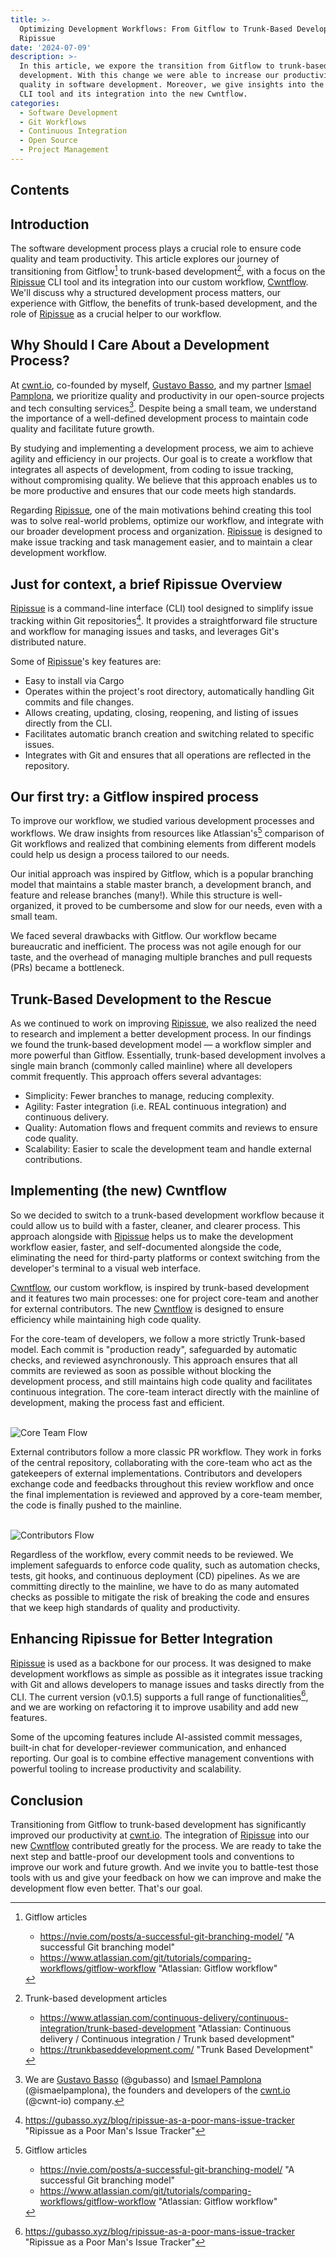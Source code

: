```yaml
---
title: >-
  Optimizing Development Workflows: From Gitflow to Trunk-Based Development with
  Ripissue
date: '2024-07-09'
description: >-
  In this article, we expore the transition from Gitflow to trunk-based
  development. With this change we were able to increase our productivity and
  quality in software development. Moreover, we give insights into the Ripissue
  CLI tool and its integration into the new Cwntflow.
categories:
  - Software Development
  - Git Workflows
  - Continuous Integration
  - Open Source
  - Project Management
---
```

<script context="module">
  import { base } from "$app/paths";
</script>

## Contents

## Introduction

The software development process plays a crucial role to ensure code quality and team productivity. This article explores our journey of transitioning from Gitflow[^2] to trunk-based development[^3], with a focus on the [Ripissue] CLI tool and its integration into our custom workflow, [Cwntflow]. We'll discuss why a structured development process matters, our experience with Gitflow, the benefits of trunk-based development, and the role of [Ripissue] as a crucial helper to our workflow.

## Why Should I Care About a Development Process?

At [cwnt.io], co-founded by myself, [Gustavo Basso], and my partner [Ismael Pamplona], we prioritize quality and productivity in our open-source projects and tech consulting services[^1]. Despite being a small team, we understand the importance of a well-defined development process to maintain code quality and facilitate future growth.

By studying and implementing a development process, we aim to achieve agility and efficiency in our projects. Our goal is to create a workflow that integrates all aspects of development, from coding to issue tracking, without compromising quality. We believe that this approach enables us to be more productive and ensures that our code meets high standards.

Regarding [Ripissue], one of the main motivations behind creating this tool was to solve real-world problems, optimize our workflow, and integrate with our broader development process and organization. [Ripissue] is designed to make issue tracking and task management easier, and to maintain a clear development workflow.

## Just for context, a brief Ripissue Overview

[Ripissue] is a command-line interface (CLI) tool designed to simplify issue tracking within Git repositories[^4]. It provides a straightforward file structure and workflow for managing issues and tasks, and leverages Git's distributed nature.

Some of [Ripissue]'s key features are:

- Easy to install via Cargo
- Operates within the project's root directory, automatically handling Git commits and file changes.
- Allows creating, updating, closing, reopening, and listing of issues directly from the CLI.
- Facilitates automatic branch creation and switching related to specific issues.
- Integrates with Git and ensures that all operations are reflected in the repository.

## Our first try: a Gitflow inspired process

To improve our workflow, we studied various development processes and workflows. We draw insights from resources like Atlassian's[^2] comparison of Git workflows and realized that combining elements from different models could help us design a process tailored to our needs.

Our initial approach was inspired by Gitflow, which is a popular branching model that maintains a stable master branch, a development branch, and feature and release branches (many!). While this structure is well-organized, it proved to be cumbersome and slow for our needs, even with a small team.

We faced several drawbacks with Gitflow. Our workflow became bureaucratic and inefficient. The process was not agile enough for our taste, and the overhead of managing multiple branches and pull requests (PRs) became a bottleneck.

## Trunk-Based Development to the Rescue

As we continued to work on improving [Ripissue], we also realized the need to research and implement a better development process. In our findings we found the trunk-based development model — a workflow simpler and more powerful than Gitflow. Essentially, trunk-based development involves a single main branch (commonly called mainline) where all developers commit frequently. This approach offers several advantages:

- Simplicity: Fewer branches to manage, reducing complexity.
- Agility: Faster integration (i.e. REAL continuous integration) and continuous delivery.
- Quality: Automation flows and frequent commits and reviews to ensure code quality.
- Scalability: Easier to scale the development team and handle external contributions.

## Implementing (the new) Cwntflow

So we decided to switch to a trunk-based development workflow because it could allow us to build with a faster, cleaner, and clearer process. This approach alongside with [Ripissue] helps us to make the development workflow easier, faster, and self-documented alongside the code, eliminating the need for third-party platforms or context switching from the developer's terminal to a visual web interface.

[Cwntflow], our custom workflow, is inspired by trunk-based development and it features two main processes: one for project core-team and another for external contributors. The new [Cwntflow] is designed to ensure efficiency while maintaining high code quality.

For the core-team of developers, we follow a more strictly Trunk-based model. Each commit is "production ready", safeguarded by automatic checks, and reviewed asynchronously. This approach ensures that all commits are reviewed as soon as possible without blocking the development process, and still maintains high code quality and facilitates continuous integration. The core-team interact directly with the mainline of development, making the process fast and efficient.

<br>

<img src="{base}/CoreTeamFlowMermaid.png" style="max-width: 100%;" alt="Core Team Flow">

<br>

External contributors follow a more classic PR workflow. They work in forks of the central repository, collaborating with the core-team who act as the gatekeepers of external implementations. Contributors and developers exchange code and feedbacks throughout this review workflow and once the final implementation is reviewed and approved by a core-team member, the code is finally pushed to the mainline.

<br>

<img src="{base}/ContributorsFlowMermaid.png" style="max-width: 100%;" alt="Contributors Flow">

<br>

Regardless of the workflow, every commit needs to be reviewed. We implement safeguards to enforce code quality, such as automation checks, tests, git hooks, and continuous deployment (CD) pipelines. As we are committing directly to the mainline, we have to do as many automated checks as possible to mitigate the risk of breaking the code and ensures that we keep high standards of quality and productivity.

## Enhancing Ripissue for Better Integration

[Ripissue] is used as a backbone for our process. It was designed to make development workflows as simple as possible as it integrates issue tracking with Git and allows developers to manage issues and tasks directly from the CLI. The current version (v0.1.5) supports a full range of functionalities[^4], and we are working on refactoring it to improve usability and add new features.

Some of the upcoming features include AI-assisted commit messages, built-in chat for developer-reviewer communication, and enhanced reporting. Our goal is to combine effective management conventions with powerful tooling to increase productivity and scalability.

## Conclusion

Transitioning from Gitflow to trunk-based development has significantly improved our productivity at [cwnt.io]. The integration of [Ripissue] into our new [Cwntflow] contributed greatly for the process. We are ready to take the next step and battle-proof our development tools and conventions to improve our work and future growth. And we invite you to battle-test those tools with us and give your feedback on how we can improve and make the development flow even better. That's our goal.

[^1]: We are [Gustavo Basso] (@gubasso) and [Ismael Pamplona] (@ismaelpamplona), the founders and developers of the [cwnt.io] (@cwnt-io) company.

[^2]: Gitflow articles

    - https://nvie.com/posts/a-successful-git-branching-model/ "A successful Git branching model"
    - https://www.atlassian.com/git/tutorials/comparing-workflows/gitflow-workflow "Atlassian: Gitflow workflow"

[^3]: Trunk-based development articles

    - https://www.atlassian.com/continuous-delivery/continuous-integration/trunk-based-development "Atlassian: Continuous delivery / Continuous integration / Trunk based development"
    - https://trunkbaseddevelopment.com/ "Trunk Based Development"

[^4]: https://gubasso.xyz/blog/ripissue-as-a-poor-mans-issue-tracker "Ripissue as a Poor Man's Issue Tracker"

[Ripissue]: https://github.com/cwnt-io/ripissue "Ripissue's Github repository"
[Cwntflow]: https://github.com/cwnt-io/mgmt/blob/master/workflows/cwntflow.md "Cwntflow: Git Development Workflow"
[cwnt.io]: https://github.com/cwnt-io "cwnt-io: Crown and Trunk Technologies"
[Gustavo Basso]: https://gubasso.xyz "gubasso.xyz"
[Ismael Pamplona]: https://isma.codes "isma.codes"
